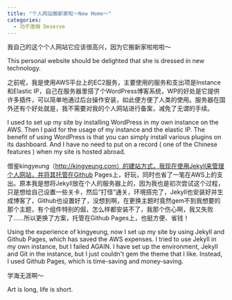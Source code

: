 ```yaml
---
title: "个人网站搬新家啦～New Home～"
categories:
  - 功不唐捐 Deserve
---
```


我自己的这个个人网站它应该很高兴，因为它搬新家啦啦啦～

This personal website should be delighted that she is dressed in new technology.

之前呢，我是使用AWS平台上的EC2服务，主要使用的服务和支出项是Instance和Elastic IP，自己在服务器里搭了个WordPress博客系统，WP的好处是它提供许多插件，可以简单地通过后台操作安装，如此便方便了人类的使用。服务器在国外还有个好处就是，我不需要对我的个人网站进行备案，减免了无谓的手续。

I used to set up my site by installing WordPress in my own instance on the AWS. Then I paid for the usage of my instance and the elastic IP. The benefit of using WordPress is that you can simply install various plugins on its dashboard. And I have no need to put on a record ( one of the Chinese features ) when my site is hosted abroad.

借鉴kingyeung（http://kingyeung.com）的建站方式，我现在使用Jekyll来管理个人网站，并将其托管在Github Pages上，好玩，同时也省了一笔在AWS上的支出。原本我是想将Jekyll放在个人的服务器上的，因为我也是初次尝试这个过程，只是想给自己设置一些关卡，然后“打怪”通关，环境搭完了，Jekyll也安装好并生成博客了，Github也设置好了，没想到啊，在更换主题时竟然gem不到我想要的那个主题，有个组件特别的倔，怎么样都安装不了，我那个伤心啊，我又失败了……所以更换了方案，托管在Github Pages上，也挺方便、省钱！

Using the experience of kingyeung, now I set up my site by using Jekyll and Github Pages, which has saved the AWS expenses. I tried to use Jekyll in my own instance, but I failed AGAIN. I have set up the environment, Jekyll and Git in the instance, but I just couldn't gem the theme that I like. Instead, I used Github Pages, which is time-saving and money-saving.

学海无涯啊～

Art is long, life is short.
